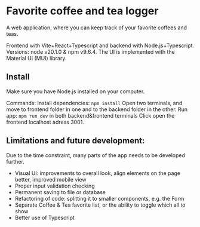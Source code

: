 # Favorite coffee and tea logger

A web application, where you can keep track of your favorite coffees and teas. 

Frontend with Vite+React+Typescript and backend with Node.js+Typescript. Versions: node v20.1.0 & npm v9.6.4. The UI is implemented with the Material UI (MUI) library.

## Install

Make sure you have Node.js installed on your computer.

Commands:
Install dependencies: `npm install`
Open two terminals, and move to frontend folder in one and to the backend folder in the other.
Run app: `npm run dev` in both backend&frontend terminals
Click open the frontend localhost adress 3001.

## Limitations and future development: 

Due to the time constraint, many parts of the app needs to be developed further. 
- Visual UI: improvements to overall look, align elements on the page better, improved mobile view
- Proper input validation checking
- Permanent saving to file or database
- Refactoring of code: splitting it to smaller components, e.g. the Form
- Separate Coffee & Tea favorite list, or the ability to toggle which all to show
- Better use of Typescript